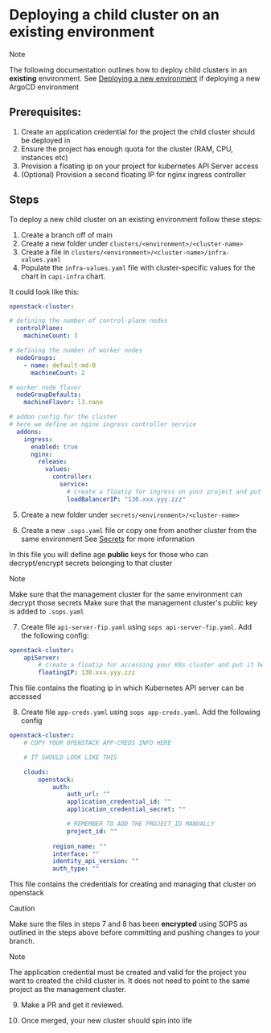 # Deploying a child cluster on an existing environment

> [!NOTE]
> The following documentation outlines how to deploy child clusters in an **existing** environment.
> See [Deploying a new environment](clusters.md) if deploying a new ArgoCD environment

## Prerequisites: 
1. Create an application credential for the project the child cluster should be deployed in
2. Ensure the project has enough quota for the cluster (RAM, CPU, instances etc)
3. Provision a floating ip on your project for kubernetes API Server access
4. (Optional) Provision a second floating IP for nginx ingress controller

## Steps
To deploy a new child cluster on an existing environment follow these steps:

1. Create a branch off of main
2. Create a new folder under `clusters/<environment>/<cluster-name>`
3. Create a file in `clusters/<environment>/<cluster-name>/infra-values.yaml` 
4. Populate the `infra-values.yaml` file with cluster-specific values for the chart in `capi-infra` chart. 

It could look like this:

```yaml
openstack-cluster:

# defining the number of control-plane nodes
  controlPlane:
    machineCount: 3

# defining the number of worker nodes
  nodeGroups:
    - name: default-md-0
      machineCount: 2

# worker node flavor
  nodeGroupDefaults:
    machineFlavor: l3.nano

# addon config for the cluster 
# here we define an nginx ingress controller service
  addons:
    ingress:
      enabled: true
      nginx:
        release:
          values:
            controller:
              service:
                # create a floatip for ingress on your project and put it here
                loadBalancerIP: "130.xxx.yyy.zzz" 

```

5. Create a new folder under `secrets/<environment>/<cluster-name>`

6. Create a new `.sops.yaml` file or copy one from another cluster from the same environment 
See [Secrets](secrets.md) for more information

In this file you will define age **public** keys for those who can decrypt/encrypt secrets belonging to that cluster

> [!NOTE]
> Make sure that the management cluster for the same environment can decrypt those secrets
> Make sure that the management cluster's public key is added to `.sops.yaml`


7. Create file `api-server-fip.yaml` using `sops api-server-fip.yaml`. Add the following config:

```yaml
openstack-cluster:
    apiServer:
        # create a floatip for accessing your K8s cluster and put it here
        floatingIP: 130.xxx.yyy.zzz 
```

This file contains the floating ip in which Kubernetes API server can be accessed

8. Create file `app-creds.yaml` using `sops app-creds.yaml`. Add the following config

```yaml
openstack-cluster:
    # COPY YOUR OPENSTACK APP-CREDS INFO HERE

    # IT SHOULD LOOK LIKE THIS

    clouds:
        openstack:
            auth:
                auth_url: ""
                application_credential_id: ""
                application_credential_secret: ""

                # REMEMBER TO ADD THE PROJECT_ID MANUALLY
                project_id: ""
                
            region_name: ""
            interface: ""
            identity_api_version: ""
            auth_type: ""

```

This file contains the credentials for creating and managing that cluster on openstack

> [!CAUTION]
> Make sure the files in steps 7 and 8 has been **encrypted** using SOPS as outlined in the steps above before committing and pushing changes to your branch.


> [!NOTE]
> The application credential must be created and valid for the project you want to created the child cluster in. It does not need to point to the same project as the management cluster.

9. Make a PR and get it reviewed.

10.  Once merged, your new cluster should spin into life
